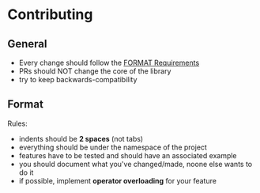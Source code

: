# Contributing

## General

- Every change should follow the [FORMAT Requirements](#format)
- PRs should NOT change the core of the library
- try to keep backwards-compatibility

## Format

Rules:
- indents should be **2 spaces** (not tabs)
- everything should be under the namespace of the project
- features have to be tested and should have an associated example
- you should document what you've changed/made, noone else wants to do it
- if possible, implement **operator overloading** for your feature